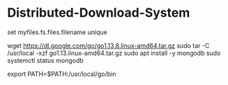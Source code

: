 # Distributed-Download-System

set myfiles.fs.files.filename unique


wget https://dl.google.com/go/go1.13.8.linux-amd64.tar.gz
sudo tar -C /usr/local -xzf go1.13.linux-amd64.tar.gz
sudo apt install -y mongodb
sudo systemctl status mongodb

export PATH=$PATH:/usr/local/go/bin
